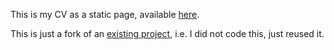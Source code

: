 This is my CV as a static page, available [here](https://mickael-hebert.com).

This is just a fork of an
[existing project](https://github.com/RyanFitzgerald/devportfolio-template),
i.e. I did not code this, just reused it.
